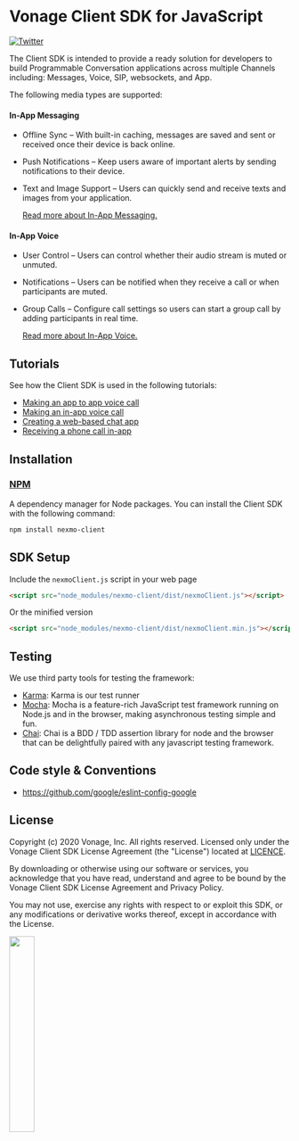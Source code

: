 # Vonage Client SDK for JavaScript

[![Twitter](https://img.shields.io/badge/twitter-@Vonage-blue.svg?style=flat)](https://twitter.com/Vonage)

The Client SDK is intended to provide a ready solution for developers to build Programmable Conversation applications across multiple Channels including: Messages, Voice, SIP, websockets, and App.

The following media types are supported:

#### In-App Messaging
- Offline Sync – With built-in caching, messages are saved and sent or received once their device is back online.
- Push Notifications – Keep users aware of important alerts by sending notifications to their device.
- Text and Image Support – Users can quickly send and receive texts and images from your application.

    [Read more about In-App Messaging.](https://developer.nexmo.com/client-sdk/in-app-messaging/overview)

#### In-App Voice
- User Control – Users can control whether their audio stream is muted or unmuted.
- Notifications – Users can be notified when they receive a call or when participants are muted.
- Group Calls – Configure call settings so users can start a group call by adding participants in real time.

    [Read more about In-App Voice.](https://developer.nexmo.com/client-sdk/in-app-voice/overview)

## Tutorials
See how the Client SDK is used in the following tutorials:
- [Making an app to app voice call](https://developer.nexmo.com/client-sdk/tutorials/app-to-app/introduction/javascript)
- [Making an in-app voice call](https://developer.nexmo.com/client-sdk/tutorials/app-to-phone/introduction/javascript)
- [Creating a web-based chat app](https://developer.nexmo.com/client-sdk/tutorials/in-app-messaging/introduction/javascript)
- [Receiving a phone call in-app](https://developer.nexmo.com/client-sdk/tutorials/phone-to-app/introduction/javascript)


## Installation

### [NPM](http://npmjs.com)

A dependency manager for Node packages. You can install the Client SDK with the following command:

```bash
npm install nexmo-client
```

## SDK Setup

Include the `nexmoClient.js` script in your web page

```HTML
<script src="node_modules/nexmo-client/dist/nexmoClient.js"></script>
```

Or the minified version

```HTML
<script src="node_modules/nexmo-client/dist/nexmoClient.min.js"></script>
```

## Testing

We use third party tools for testing the framework:

- [Karma](https://karma-runner.github.io/1.0/index.html): Karma is our test runner
- [Mocha](https://mochajs.org/): Mocha is a feature-rich JavaScript test framework running on Node.js and in the browser, making asynchronous testing simple and fun.
- [Chai](http://chaijs.com/): Chai is a BDD / TDD assertion library for node and the browser that can be delightfully paired with any javascript testing framework.

## Code style & Conventions

- https://github.com/google/eslint-config-google

## License

Copyright (c) 2020 Vonage, Inc. All rights reserved. Licensed only under the Vonage Client SDK License Agreement (the "License") located at [LICENCE](https://github.com/nexmoinc/conversation-js-sdk/blob/master/LICENSE).

By downloading or otherwise using our software or services, you acknowledge that you have read, understand and agree to be bound by the Vonage Client SDK License Agreement and Privacy Policy.

You may not use, exercise any rights with respect to or exploit this SDK, or any modifications or derivative works thereof, except in accordance with the License.

[<img src="https://developer.nexmo.com/images/logos/vbc-logo.svg" width="30%">](https://www.vonage.com/communications-apis/)
